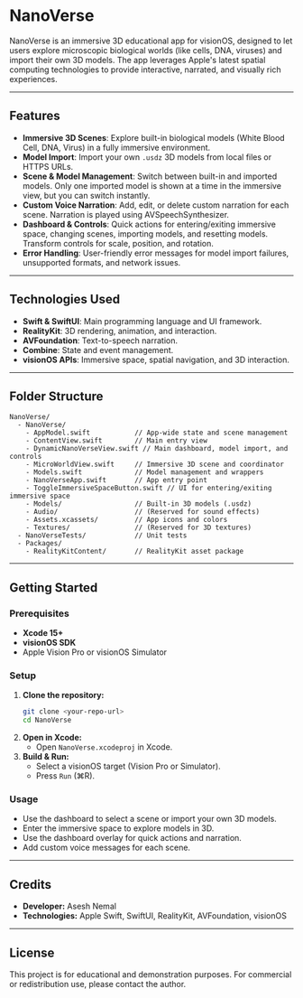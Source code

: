 # NanoVerse

NanoVerse is an immersive 3D educational app for visionOS, designed to let users explore microscopic biological worlds (like cells, DNA, viruses) and import their own 3D models. The app leverages Apple's latest spatial computing technologies to provide interactive, narrated, and visually rich experiences.

---

## Features

- **Immersive 3D Scenes**: Explore built-in biological models (White Blood Cell, DNA, Virus) in a fully immersive environment.
- **Model Import**: Import your own `.usdz` 3D models from local files or HTTPS URLs.
- **Scene & Model Management**: Switch between built-in and imported models. Only one imported model is shown at a time in the immersive view, but you can switch instantly.
- **Custom Voice Narration**: Add, edit, or delete custom narration for each scene. Narration is played using AVSpeechSynthesizer.
- **Dashboard & Controls**: Quick actions for entering/exiting immersive space, changing scenes, importing models, and resetting models. Transform controls for scale, position, and rotation.
- **Error Handling**: User-friendly error messages for model import failures, unsupported formats, and network issues.

---

## Technologies Used

- **Swift & SwiftUI**: Main programming language and UI framework.
- **RealityKit**: 3D rendering, animation, and interaction.
- **AVFoundation**: Text-to-speech narration.
- **Combine**: State and event management.
- **visionOS APIs**: Immersive space, spatial navigation, and 3D interaction.

---

## Folder Structure

```
NanoVerse/
  - NanoVerse/
    - AppModel.swift           // App-wide state and scene management
    - ContentView.swift        // Main entry view
    - DynamicNanoVerseView.swift // Main dashboard, model import, and controls
    - MicroWorldView.swift     // Immersive 3D scene and coordinator
    - Models.swift             // Model management and wrappers
    - NanoVerseApp.swift       // App entry point
    - ToggleImmersiveSpaceButton.swift // UI for entering/exiting immersive space
    - Models/                  // Built-in 3D models (.usdz)
    - Audio/                   // (Reserved for sound effects)
    - Assets.xcassets/         // App icons and colors
    - Textures/                // (Reserved for 3D textures)
  - NanoVerseTests/            // Unit tests
  - Packages/
    - RealityKitContent/       // RealityKit asset package
```

---

## Getting Started

### Prerequisites
- **Xcode 15+**
- **visionOS SDK**
- Apple Vision Pro or visionOS Simulator

### Setup
1. **Clone the repository:**
   ```sh
   git clone <your-repo-url>
   cd NanoVerse
   ```
2. **Open in Xcode:**
   - Open `NanoVerse.xcodeproj` in Xcode.
3. **Build & Run:**
   - Select a visionOS target (Vision Pro or Simulator).
   - Press `Run` (⌘R).

### Usage
- Use the dashboard to select a scene or import your own 3D models.
- Enter the immersive space to explore models in 3D.
- Use the dashboard overlay for quick actions and narration.
- Add custom voice messages for each scene.

---

## Credits
- **Developer:** Asesh Nemal
- **Technologies:** Apple Swift, SwiftUI, RealityKit, AVFoundation, visionOS

---

## License
This project is for educational and demonstration purposes. For commercial or redistribution use, please contact the author. 